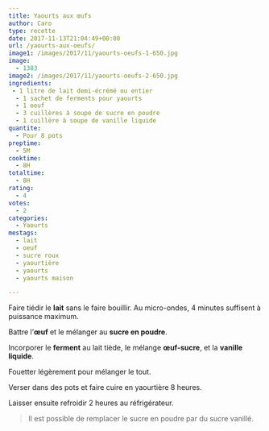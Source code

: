 ```yaml
---
title: Yaourts aux œufs
author: Caro
type: recette
date: 2017-11-13T21:04:49+00:00
url: /yaourts-aux-oeufs/
image1: /images/2017/11/yaourts-oeufs-1-650.jpg
image:
  - 1383
image2: /images/2017/11/yaourts-oeufs-2-650.jpg
ingredients:
 - 1 litre de lait demi-écrémé ou entier 
  - 1 sachet de ferments pour yaourts 
  - 1 oeuf 
  - 3 cuillères à soupe de sucre en poudre 
  - 1 cuillère à soupe de vanille liquide
quantite:
  - Pour 8 pots
preptime:
  - 5M
cooktime:
  - 8H
totaltime:
  - 8H
rating:
  - 4
votes:
  - 2
categories:
  - Yaourts
mestags:
  - lait
  - oeuf
  - sucre roux
  - yaourtière
  - yaourts
  - yaourts maison

---
```

Faire tiédir le **lait** sans le faire bouillir. Au micro-ondes, 4 minutes suffisent à puissance maximum.

Battre l’**œuf** et le mélanger au **sucre en poudre**.

Incorporer le **ferment** au lait tiède, le mélange **œuf-sucre**, et la **vanille liquide**.

Fouetter légèrement pour mélanger le tout.

Verser dans des pots et faire cuire en yaourtière 8 heures.

Laisser ensuite refroidir 2 heures au réfrigérateur.

> Il est possible de remplacer le sucre en poudre par du sucre vanillé.